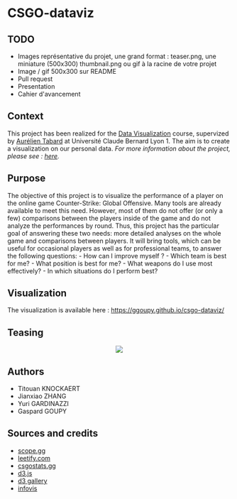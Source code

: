 # CSGO-dataviz

## TODO
- Images représentative du projet, une grand format : teaser.png, une miniature (500x300) thumbnail.png ou gif à la racine de votre projet
- Image / gif 500x300 sur README
- Pull request
- Presentation
- Cahier d'avancement

## Context
This project has been realized for the [Data Visualization](https://lyondataviz.github.io/teaching/lyon1-m2/2021/) course, supervized by [Aurélien Tabard](https://tabard.fr/) at Université Claude Bernard Lyon 1. The aim is to create a visualization on our personal data. *For more information about the project, please see : [here](https://lyondataviz.github.io/teaching/lyon1-m2/2021/projets.html).*

## Purpose 
The objective of this project is to visualize the performance of a player on the online game Counter-Strike: Global Offensive. Many tools are already available to meet this need. However, most of them do not offer (or only a few) comparisons between the players inside of the game and do not analyze the performances by round. Thus, this project has the particular goal of answering these two needs: more detailed analyses on the whole game and comparisons between players. It will bring tools, which can be useful for occasional players as well as for professional teams, to answer the following questions: 
    - How can I improve myself ?
    - Which team is best for me?
    - What position is best for me?
    - What weapons do I use most effectively?
    - In which situations do I perform best?

## Visualization
The visualization is available here : https://ggoupy.github.io/csgo-dataviz/

## Teasing
<p align="center">
  <img src="https://github.com/ggoupy/csgo-dataviz/tree/main/img/thumbnail.png" />
</p>

## Authors
- Titouan KNOCKAERT
- Jianxiao ZHANG
- Yuri GARDINAZZI
- Gaspard GOUPY

## Sources and credits 
- [scope.gg](https://scope.gg/)
- [leetify.com](https://leetify.com/)
- [csgostats.gg](https://csgostats.gg/)
- [d3.js](https://d3js.org/)
- [d3 gallery](https://github.com/d3/d3/wiki/gallery)
- [infovis](http://www.cs.ubc.ca/group/infovis/resources.shtml)